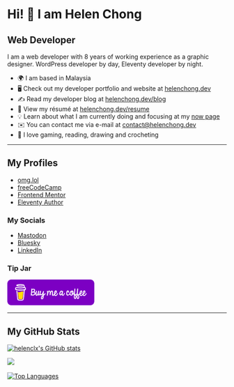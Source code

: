 # Hi! 👋 I am Helen Chong

## Web Developer

I am a web developer with 8 years of working experience as a graphic designer. WordPress developer by day, Eleventy developer by night.

* 🌍 I am based in Malaysia
* 🖥️ Check out my developer portfolio and website at [helenchong.dev](https://helenchong.dev/)
* ✍️ Read my developer blog at [helenchong.dev/blog](https://helenchong.dev/blog)
* 📄 View my résumé at [helenchong.dev/resume](https://helenchong.dev/resume)
* 💡 Learn about what I am currently doing and focusing at my [now page](https://helenchong.omg.lol/now)
* ✉️ You can contact me via e-mail at [contact@helenchong.dev](mailto:contact@helenchong.dev)
* 💜 I love gaming, reading, drawing and crocheting

---

## My Profiles
- [omg.lol](https://helenchong.omg.lol/)
- [freeCodeCamp](https://www.freecodecamp.org/helenclx)
- [Frontend Mentor](https://www.frontendmentor.io/profile/helenclx)
- [Eleventy Author](https://www.11ty.dev/authors/helenclx/)

### My Socials
- [Mastodon](https://tech.lgbt/@helenclx)
- [Bluesky](https://bsky.app/profile/helenchong.omg.lol)
- [LinkedIn](https://www.linkedin.com/in/helenclx/)

### Tip Jar
<a href="https://buymeacoffee.com/helenchong"><img src="buymeacoffee.png" alt="Buy Me a Coffee" width="200" height="59"></a>

---

## My GitHub Stats

<a href="http://www.github.com/helenclx"><img src="https://github-readme-stats.vercel.app/api?username=helenclx&show_icons=true&hide=&count_private=true&title_color=0891b2&text_color=ffffff&icon_color=0891b2&bg_color=1c1917&hide_border=true&show_icons=true" alt="helenclx's GitHub stats" /></a>

<a href="http://www.github.com/helenclx"><img src="https://github-readme-streak-stats.herokuapp.com/?user=helenclx&stroke=ffffff&background=1c1917&ring=0891b2&fire=0891b2&currStreakNum=ffffff&currStreakLabel=0891b2&sideNums=ffffff&sideLabels=ffffff&dates=ffffff&hide_border=true" /></a>

<a href="https://github.com/helenclx" align="left"><img src="https://github-readme-stats.vercel.app/api/top-langs/?username=helenclx&langs_count=10&title_color=0891b2&text_color=ffffff&icon_color=0891b2&bg_color=1c1917&hide_border=true&locale=en&custom_title=Top%20%Languages" alt="Top Languages" /></a>